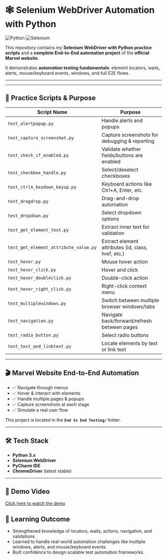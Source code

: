 # 🕸️ Selenium WebDriver Automation with Python

![Python](https://img.shields.io/badge/Python-3.x-yellow)
![Selenium](https://img.shields.io/badge/Selenium-WebDriver-orange)

This repository contains my **Selenium WebDriver with Python practice scripts** and a **complete End-to-End automation project** of the **official Marvel website**.  

It demonstrates **automation testing fundamentals**: element locators, waits, alerts, mouse/keyboard events, windows, and full E2E flows.

---


---

## 📝 Practice Scripts & Purpose

| Script Name                          | Purpose                                                                 |
|--------------------------------------|-------------------------------------------------------------------------|
| `test_alertpopup.py`                 | Handle alerts and popups                                                |
| `test_capture_screenshot.py`         | Capture screenshots for debugging & reporting                           |
| `test_check_if_enabled.py`           | Validate whether fields/buttons are enabled                             |
| `test_checkbox_handle.py`            | Select/deselect checkboxes                                              |
| `test_ctrlA_keydown_keyup.py`        | Keyboard actions like Ctrl+A, Enter, etc.                               |
| `test_dragdrop.py`                   | Drag-and-drop automation                                                |
| `test_dropdown.py`                   | Select dropdown options                                                 |
| `test_get_element_text.py`           | Extract inner text for validation                                       |
| `test_get_element_attribute_value.py`| Extract element attributes (id, class, href, etc.)                      |
| `test_hover.py`                      | Mouse hover action                                                      |
| `test_hover_click.py`                | Hover and click                                                         |
| `test_hover_doubleclick.py`          | Double-click action                                                     |
| `test_hover_right_click.py`          | Right-click context menu                                                |
| `test_multiplewindows.py`            | Switch between multiple browser windows/tabs                            |
| `test_navigation.py`                 | Navigate back/forward/refresh between pages                             |
| `test_radio_button.py`               | Select radio buttons                                                    |
| `test_text_and_linktext.py`          | Locate elements by text or link text                                    |

---

## 🎬 Marvel Website End-to-End Automation

- ✅ Navigate through menus  
- ✅ Hover & interact with elements  
- ✅ Handle multiple pages & popups  
- ✅ Capture screenshots at each stage  
- ✅ Simulate a real user flow  

This project is located in the **`End to End Testing/`** folder.

---

## 🛠 Tech Stack

- **Python 3.x**  
- **Selenium WebDriver**  
- **PyCharm IDE**  
- **ChromeDriver** (latest stable)  

---

## 🎥 Demo Video

[Click here to watch the demo](https://drive.google.com/drive/folders/1r8gYdbyb8ZZXgb_xwKPmUTkbCoVb8EuI)

## 📌 Learning Outcome

- Strengthened knowledge of locators, waits, actions, navigation, and validations.
- Learned to handle real-world automation challenges like multiple windows, alerts, and mouse/keyboard events.
- Built confidence to design scalable test automation frameworks.



